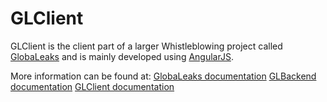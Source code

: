 # GLClient

GLClient is the client part of a larger Whistleblowing project called [GlobaLeaks](https://github.com/globaleaks/GlobaLeaks/wiki/) and is mainly developed using [AngularJS](http://angularjs.org/).

More information can be found at:
[GlobaLeaks documentation](https://github.com/globaleaks/GlobaLeaks/wiki)
[GLBackend documentation](https://github.com/globaleaks/GLBackend/wiki)
[GLClient documentation](https://github.com/globaleaks/GLClient/wiki)

